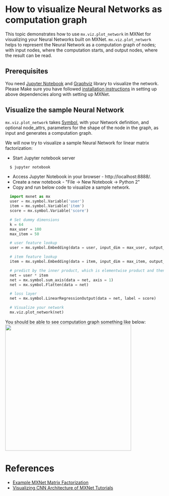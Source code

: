 # How to visualize Neural Networks as computation graph

This topic demonstrates how to use ```mx.viz.plot_network``` in MXNet for visualizing your Neural Networks built on MXNet. ```mx.viz.plot_network``` helps to represent the Neural Network as a computation graph of nodes; with input nodes, where the computation starts, and output nodes, where the result can be read.

## Prerequisites
You need [Jupyter Notebook](jupyter.readthedocs.io) and [Graphviz](http://www.graphviz.org/) library to visualize the network. Please Make sure you have followed [installation instructions](http://mxnet.io/get_started/setup.html) in setting up above dependencies along with setting up MXNet.

## Visualize the sample Neural Network

```mx.viz.plot_network``` takes [Symbol](http://mxnet.io/api/python/symbol.html), with your Network definition, and optional node_attrs, parameters for the shape of the node in the graph,  as input and generates a computation graph.

We will now try to visualize a sample Neural Network for linear matrix factorization:
- Start Jupyter notebook server
```bash
  $ jupyter notebook
```
- Access Jupyter Notebook in your browser - http://localhost:8888/.
- Create a new notebook - "File -> New Notebook -> Python 2"
- Copy and run below code to visualize a sample network.

```python
  import mxnet as mx
  user = mx.symbol.Variable('user')
  item = mx.symbol.Variable('item')
  score = mx.symbol.Variable('score')

  # Set dummy dimensions
  k = 64
  max_user = 100
  max_item = 50

  # user feature lookup
  user = mx.symbol.Embedding(data = user, input_dim = max_user, output_dim = k)

  # item feature lookup
  item = mx.symbol.Embedding(data = item, input_dim = max_item, output_dim = k)

  # predict by the inner product, which is elementwise product and then sum
  net = user * item
  net = mx.symbol.sum_axis(data = net, axis = 1)
  net = mx.symbol.Flatten(data = net)

  # loss layer
  net = mx.symbol.LinearRegressionOutput(data = net, label = score)

  # Visualize your network
  mx.viz.plot_network(net)
```
You should be able to see computation graph something like below:
<img src=https://raw.githubusercontent.com/dmlc/web-data/master/mxnet/image/SampleNetworkVisualization.png
width=400/>

# References
* [Example MXNet Matrix Factorization](https://github.com/dmlc/mxnet/blob/master/example/recommenders/demo1-MF.ipynb)
* [Visualizing CNN Architecture of MXNet Tutorials](http://josephpcohen.com/w/visualizing-cnn-architectures-side-by-side-with-mxnet/)
